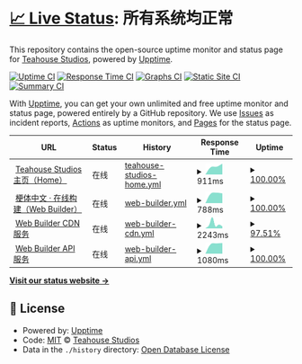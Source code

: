 # [📈 Live Status](https://status.teahou.se): <!--live status--> **所有系统均正常**

This repository contains the open-source uptime monitor and status page for [Teahouse Studios](https://teahou.se/), powered by [Upptime](https://github.com/upptime/upptime).

[![Uptime CI](https://github.com/koj-co/upptime/workflows/Uptime%20CI/badge.svg)](https://github.com/koj-co/upptime/actions?query=workflow%3A%22Uptime+CI%22)
[![Response Time CI](https://github.com/koj-co/upptime/workflows/Response%20Time%20CI/badge.svg)](https://github.com/koj-co/upptime/actions?query=workflow%3A%22Response+Time+CI%22)
[![Graphs CI](https://github.com/koj-co/upptime/workflows/Graphs%20CI/badge.svg)](https://github.com/koj-co/upptime/actions?query=workflow%3A%22Graphs+CI%22)
[![Static Site CI](https://github.com/koj-co/upptime/workflows/Static%20Site%20CI/badge.svg)](https://github.com/koj-co/upptime/actions?query=workflow%3A%22Static+Site+CI%22)
[![Summary CI](https://github.com/koj-co/upptime/workflows/Summary%20CI/badge.svg)](https://github.com/koj-co/upptime/actions?query=workflow%3A%22Summary+CI%22)

With [Upptime](https://upptime.js.org), you can get your own unlimited and free uptime monitor and status page, powered entirely by a GitHub repository. We use [Issues](https://github.com/Teahouse-Studios/status/issues) as incident reports, [Actions](https://github.com/Teahouse-Studios/status/actions) as uptime monitors, and [Pages](https://status.teahou.se) for the status page.

<!--start: status pages-->
<!-- This summary is generated by Upptime (https://github.com/upptime/upptime) -->
<!-- Do not edit this manually, your changes will be overwritten -->
<!-- prettier-ignore -->
| URL | Status | History | Response Time | Uptime |
| --- | ------ | ------- | ------------- | ------ |
| <img alt="" src="https://favicons.githubusercontent.com/teahou.se" height="13"> [Teahouse Studios 主页（Home）](https://teahou.se/) | 在线 | [teahouse-studios-home.yml](https://github.com/Teahouse-Studios/status/commits/master/history/teahouse-studios-home.yml) | <details><summary><img alt="Response time graph" src="./graphs/teahouse-studios-home/response-time-week.png" height="20"> 911ms</summary><br><a href="https://status.teahou.se/history/teahouse-studios-home"><img alt="Response time 911" src="https://img.shields.io/endpoint?url=https%3A%2F%2Fraw.githubusercontent.com%2FTeahouse-Studios%2Fstatus%2Fmaster%2Fapi%2Fteahouse-studios-home%2Fresponse-time.json"></a><br><a href="https://status.teahou.se/history/teahouse-studios-home"><img alt="24-hour response time 1137" src="https://img.shields.io/endpoint?url=https%3A%2F%2Fraw.githubusercontent.com%2FTeahouse-Studios%2Fstatus%2Fmaster%2Fapi%2Fteahouse-studios-home%2Fresponse-time-day.json"></a><br><a href="https://status.teahou.se/history/teahouse-studios-home"><img alt="7-day response time 911" src="https://img.shields.io/endpoint?url=https%3A%2F%2Fraw.githubusercontent.com%2FTeahouse-Studios%2Fstatus%2Fmaster%2Fapi%2Fteahouse-studios-home%2Fresponse-time-week.json"></a><br><a href="https://status.teahou.se/history/teahouse-studios-home"><img alt="30-day response time 911" src="https://img.shields.io/endpoint?url=https%3A%2F%2Fraw.githubusercontent.com%2FTeahouse-Studios%2Fstatus%2Fmaster%2Fapi%2Fteahouse-studios-home%2Fresponse-time-month.json"></a><br><a href="https://status.teahou.se/history/teahouse-studios-home"><img alt="1-year response time 911" src="https://img.shields.io/endpoint?url=https%3A%2F%2Fraw.githubusercontent.com%2FTeahouse-Studios%2Fstatus%2Fmaster%2Fapi%2Fteahouse-studios-home%2Fresponse-time-year.json"></a></details> | <details><summary><a href="https://status.teahou.se/history/teahouse-studios-home">100.00%</a></summary><a href="https://status.teahou.se/history/teahouse-studios-home"><img alt="All-time uptime 100.00%" src="https://img.shields.io/endpoint?url=https%3A%2F%2Fraw.githubusercontent.com%2FTeahouse-Studios%2Fstatus%2Fmaster%2Fapi%2Fteahouse-studios-home%2Fuptime.json"></a><br><a href="https://status.teahou.se/history/teahouse-studios-home"><img alt="24-hour uptime 100.00%" src="https://img.shields.io/endpoint?url=https%3A%2F%2Fraw.githubusercontent.com%2FTeahouse-Studios%2Fstatus%2Fmaster%2Fapi%2Fteahouse-studios-home%2Fuptime-day.json"></a><br><a href="https://status.teahou.se/history/teahouse-studios-home"><img alt="7-day uptime 100.00%" src="https://img.shields.io/endpoint?url=https%3A%2F%2Fraw.githubusercontent.com%2FTeahouse-Studios%2Fstatus%2Fmaster%2Fapi%2Fteahouse-studios-home%2Fuptime-week.json"></a><br><a href="https://status.teahou.se/history/teahouse-studios-home"><img alt="30-day uptime 100.00%" src="https://img.shields.io/endpoint?url=https%3A%2F%2Fraw.githubusercontent.com%2FTeahouse-Studios%2Fstatus%2Fmaster%2Fapi%2Fteahouse-studios-home%2Fuptime-month.json"></a><br><a href="https://status.teahou.se/history/teahouse-studios-home"><img alt="1-year uptime 100.00%" src="https://img.shields.io/endpoint?url=https%3A%2F%2Fraw.githubusercontent.com%2FTeahouse-Studios%2Fstatus%2Fmaster%2Fapi%2Fteahouse-studios-home%2Fuptime-year.json"></a></details>
| <img alt="" src="https://fe.wd-ljt.com/meme/favicon.ico" height="13"> [梗体中文 · 在线构建（Web Builder）](https://dl.meme.teahou.se) | 在线 | [web-builder.yml](https://github.com/Teahouse-Studios/status/commits/master/history/web-builder.yml) | <details><summary><img alt="Response time graph" src="./graphs/web-builder/response-time-week.png" height="20"> 788ms</summary><br><a href="https://status.teahou.se/history/web-builder"><img alt="Response time 788" src="https://img.shields.io/endpoint?url=https%3A%2F%2Fraw.githubusercontent.com%2FTeahouse-Studios%2Fstatus%2Fmaster%2Fapi%2Fweb-builder%2Fresponse-time.json"></a><br><a href="https://status.teahou.se/history/web-builder"><img alt="24-hour response time 770" src="https://img.shields.io/endpoint?url=https%3A%2F%2Fraw.githubusercontent.com%2FTeahouse-Studios%2Fstatus%2Fmaster%2Fapi%2Fweb-builder%2Fresponse-time-day.json"></a><br><a href="https://status.teahou.se/history/web-builder"><img alt="7-day response time 788" src="https://img.shields.io/endpoint?url=https%3A%2F%2Fraw.githubusercontent.com%2FTeahouse-Studios%2Fstatus%2Fmaster%2Fapi%2Fweb-builder%2Fresponse-time-week.json"></a><br><a href="https://status.teahou.se/history/web-builder"><img alt="30-day response time 788" src="https://img.shields.io/endpoint?url=https%3A%2F%2Fraw.githubusercontent.com%2FTeahouse-Studios%2Fstatus%2Fmaster%2Fapi%2Fweb-builder%2Fresponse-time-month.json"></a><br><a href="https://status.teahou.se/history/web-builder"><img alt="1-year response time 788" src="https://img.shields.io/endpoint?url=https%3A%2F%2Fraw.githubusercontent.com%2FTeahouse-Studios%2Fstatus%2Fmaster%2Fapi%2Fweb-builder%2Fresponse-time-year.json"></a></details> | <details><summary><a href="https://status.teahou.se/history/web-builder">100.00%</a></summary><a href="https://status.teahou.se/history/web-builder"><img alt="All-time uptime 100.00%" src="https://img.shields.io/endpoint?url=https%3A%2F%2Fraw.githubusercontent.com%2FTeahouse-Studios%2Fstatus%2Fmaster%2Fapi%2Fweb-builder%2Fuptime.json"></a><br><a href="https://status.teahou.se/history/web-builder"><img alt="24-hour uptime 100.00%" src="https://img.shields.io/endpoint?url=https%3A%2F%2Fraw.githubusercontent.com%2FTeahouse-Studios%2Fstatus%2Fmaster%2Fapi%2Fweb-builder%2Fuptime-day.json"></a><br><a href="https://status.teahou.se/history/web-builder"><img alt="7-day uptime 100.00%" src="https://img.shields.io/endpoint?url=https%3A%2F%2Fraw.githubusercontent.com%2FTeahouse-Studios%2Fstatus%2Fmaster%2Fapi%2Fweb-builder%2Fuptime-week.json"></a><br><a href="https://status.teahou.se/history/web-builder"><img alt="30-day uptime 100.00%" src="https://img.shields.io/endpoint?url=https%3A%2F%2Fraw.githubusercontent.com%2FTeahouse-Studios%2Fstatus%2Fmaster%2Fapi%2Fweb-builder%2Fuptime-month.json"></a><br><a href="https://status.teahou.se/history/web-builder"><img alt="1-year uptime 100.00%" src="https://img.shields.io/endpoint?url=https%3A%2F%2Fraw.githubusercontent.com%2FTeahouse-Studios%2Fstatus%2Fmaster%2Fapi%2Fweb-builder%2Fuptime-year.json"></a></details>
| <img alt="" src="https://blog-assets.wd-ljt.com/wp-content/uploads/2019/10/cropped-2019101308430183-192x192.png" height="13"> [Web Builder CDN 服务](https://fe.wd-ljt.com/meme/index.html) | 在线 | [web-builder-cdn.yml](https://github.com/Teahouse-Studios/status/commits/master/history/web-builder-cdn.yml) | <details><summary><img alt="Response time graph" src="./graphs/web-builder-cdn/response-time-week.png" height="20"> 2243ms</summary><br><a href="https://status.teahou.se/history/web-builder-cdn"><img alt="Response time 2243" src="https://img.shields.io/endpoint?url=https%3A%2F%2Fraw.githubusercontent.com%2FTeahouse-Studios%2Fstatus%2Fmaster%2Fapi%2Fweb-builder-cdn%2Fresponse-time.json"></a><br><a href="https://status.teahou.se/history/web-builder-cdn"><img alt="24-hour response time 1507" src="https://img.shields.io/endpoint?url=https%3A%2F%2Fraw.githubusercontent.com%2FTeahouse-Studios%2Fstatus%2Fmaster%2Fapi%2Fweb-builder-cdn%2Fresponse-time-day.json"></a><br><a href="https://status.teahou.se/history/web-builder-cdn"><img alt="7-day response time 2243" src="https://img.shields.io/endpoint?url=https%3A%2F%2Fraw.githubusercontent.com%2FTeahouse-Studios%2Fstatus%2Fmaster%2Fapi%2Fweb-builder-cdn%2Fresponse-time-week.json"></a><br><a href="https://status.teahou.se/history/web-builder-cdn"><img alt="30-day response time 2243" src="https://img.shields.io/endpoint?url=https%3A%2F%2Fraw.githubusercontent.com%2FTeahouse-Studios%2Fstatus%2Fmaster%2Fapi%2Fweb-builder-cdn%2Fresponse-time-month.json"></a><br><a href="https://status.teahou.se/history/web-builder-cdn"><img alt="1-year response time 2243" src="https://img.shields.io/endpoint?url=https%3A%2F%2Fraw.githubusercontent.com%2FTeahouse-Studios%2Fstatus%2Fmaster%2Fapi%2Fweb-builder-cdn%2Fresponse-time-year.json"></a></details> | <details><summary><a href="https://status.teahou.se/history/web-builder-cdn">97.51%</a></summary><a href="https://status.teahou.se/history/web-builder-cdn"><img alt="All-time uptime 97.51%" src="https://img.shields.io/endpoint?url=https%3A%2F%2Fraw.githubusercontent.com%2FTeahouse-Studios%2Fstatus%2Fmaster%2Fapi%2Fweb-builder-cdn%2Fuptime.json"></a><br><a href="https://status.teahou.se/history/web-builder-cdn"><img alt="24-hour uptime 98.25%" src="https://img.shields.io/endpoint?url=https%3A%2F%2Fraw.githubusercontent.com%2FTeahouse-Studios%2Fstatus%2Fmaster%2Fapi%2Fweb-builder-cdn%2Fuptime-day.json"></a><br><a href="https://status.teahou.se/history/web-builder-cdn"><img alt="7-day uptime 97.51%" src="https://img.shields.io/endpoint?url=https%3A%2F%2Fraw.githubusercontent.com%2FTeahouse-Studios%2Fstatus%2Fmaster%2Fapi%2Fweb-builder-cdn%2Fuptime-week.json"></a><br><a href="https://status.teahou.se/history/web-builder-cdn"><img alt="30-day uptime 97.51%" src="https://img.shields.io/endpoint?url=https%3A%2F%2Fraw.githubusercontent.com%2FTeahouse-Studios%2Fstatus%2Fmaster%2Fapi%2Fweb-builder-cdn%2Fuptime-month.json"></a><br><a href="https://status.teahou.se/history/web-builder-cdn"><img alt="1-year uptime 97.51%" src="https://img.shields.io/endpoint?url=https%3A%2F%2Fraw.githubusercontent.com%2FTeahouse-Studios%2Fstatus%2Fmaster%2Fapi%2Fweb-builder-cdn%2Fuptime-year.json"></a></details>
| <img alt="" src="https://blog-assets.wd-ljt.com/wp-content/uploads/2019/10/cropped-2019101308430183-192x192.png" height="13"> [Web Builder API 服务](https://meme.wd-api.com/) | 在线 | [web-builder-api.yml](https://github.com/Teahouse-Studios/status/commits/master/history/web-builder-api.yml) | <details><summary><img alt="Response time graph" src="./graphs/web-builder-api/response-time-week.png" height="20"> 1080ms</summary><br><a href="https://status.teahou.se/history/web-builder-api"><img alt="Response time 1080" src="https://img.shields.io/endpoint?url=https%3A%2F%2Fraw.githubusercontent.com%2FTeahouse-Studios%2Fstatus%2Fmaster%2Fapi%2Fweb-builder-api%2Fresponse-time.json"></a><br><a href="https://status.teahou.se/history/web-builder-api"><img alt="24-hour response time 1125" src="https://img.shields.io/endpoint?url=https%3A%2F%2Fraw.githubusercontent.com%2FTeahouse-Studios%2Fstatus%2Fmaster%2Fapi%2Fweb-builder-api%2Fresponse-time-day.json"></a><br><a href="https://status.teahou.se/history/web-builder-api"><img alt="7-day response time 1080" src="https://img.shields.io/endpoint?url=https%3A%2F%2Fraw.githubusercontent.com%2FTeahouse-Studios%2Fstatus%2Fmaster%2Fapi%2Fweb-builder-api%2Fresponse-time-week.json"></a><br><a href="https://status.teahou.se/history/web-builder-api"><img alt="30-day response time 1080" src="https://img.shields.io/endpoint?url=https%3A%2F%2Fraw.githubusercontent.com%2FTeahouse-Studios%2Fstatus%2Fmaster%2Fapi%2Fweb-builder-api%2Fresponse-time-month.json"></a><br><a href="https://status.teahou.se/history/web-builder-api"><img alt="1-year response time 1080" src="https://img.shields.io/endpoint?url=https%3A%2F%2Fraw.githubusercontent.com%2FTeahouse-Studios%2Fstatus%2Fmaster%2Fapi%2Fweb-builder-api%2Fresponse-time-year.json"></a></details> | <details><summary><a href="https://status.teahou.se/history/web-builder-api">100.00%</a></summary><a href="https://status.teahou.se/history/web-builder-api"><img alt="All-time uptime 100.00%" src="https://img.shields.io/endpoint?url=https%3A%2F%2Fraw.githubusercontent.com%2FTeahouse-Studios%2Fstatus%2Fmaster%2Fapi%2Fweb-builder-api%2Fuptime.json"></a><br><a href="https://status.teahou.se/history/web-builder-api"><img alt="24-hour uptime 100.00%" src="https://img.shields.io/endpoint?url=https%3A%2F%2Fraw.githubusercontent.com%2FTeahouse-Studios%2Fstatus%2Fmaster%2Fapi%2Fweb-builder-api%2Fuptime-day.json"></a><br><a href="https://status.teahou.se/history/web-builder-api"><img alt="7-day uptime 100.00%" src="https://img.shields.io/endpoint?url=https%3A%2F%2Fraw.githubusercontent.com%2FTeahouse-Studios%2Fstatus%2Fmaster%2Fapi%2Fweb-builder-api%2Fuptime-week.json"></a><br><a href="https://status.teahou.se/history/web-builder-api"><img alt="30-day uptime 100.00%" src="https://img.shields.io/endpoint?url=https%3A%2F%2Fraw.githubusercontent.com%2FTeahouse-Studios%2Fstatus%2Fmaster%2Fapi%2Fweb-builder-api%2Fuptime-month.json"></a><br><a href="https://status.teahou.se/history/web-builder-api"><img alt="1-year uptime 100.00%" src="https://img.shields.io/endpoint?url=https%3A%2F%2Fraw.githubusercontent.com%2FTeahouse-Studios%2Fstatus%2Fmaster%2Fapi%2Fweb-builder-api%2Fuptime-year.json"></a></details>

<!--end: status pages-->

[**Visit our status website →**](https://status.teahou.se)

## 📄 License

- Powered by: [Upptime](https://github.com/upptime/upptime)
- Code: [MIT](./LICENSE) © [Teahouse Studios](https://teahou.se/)
- Data in the `./history` directory: [Open Database License](https://opendatacommons.org/licenses/odbl/1-0/)
